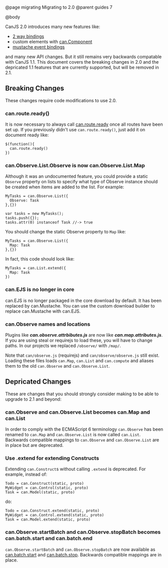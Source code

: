 @page migrating Migrating to 2.0
@parent guides 7

@body

CanJS 2.0 introduces many new features like:

 - [2 way bindings](../docs/can.view.bindings.can-value.html)
 - custom elements with [can.Component](../docs/can.Component.html)
 - [mustache event bindings](../docs/can.Component.html)

and many new API changes.  But it still remains very backwards compatable with
CanJS 1.1.  This document covers the breaking changes in 2.0 and the depricated 1.1 features
that are currently supported, but will be removed in 2.1.

## Breaking Changes

These changes require code modifications to use 2.0.

### can.route.ready()

It is now necessary to always call [can.route.ready](../docs/can.route.html) once 
all routes have been set up. If you previously didn't 
use `can.route.ready()`, just add it on document ready like:

    $(function(){
      can.route.ready()
    })


### can.Observe.List.Observe is now can.Observe.List.Map

Although it was an undocumented feature, you could
provide a static `Observe` property on lists to
specify what type of Observe instance should be created
when items are added to the list.  For example:

    MyTasks = can.Observe.List({
      Observe: Task
    },{})

    var tasks = new MyTasks();
    tasks.push({});
    tasks.attr(0) instanceof Task //-> true
    
You should change the static Observe property to
`Map` like:

    MyTasks = can.Observe.List({
      Map: Task
    },{})

In fact, this code should look like:

    MyTasks = can.List.extend({
      Map: Task
    })

### can.EJS is no longer in core

can.EJS is no longer packaged in the core download by default. It has
been replaced by can.Mustache. You
can use the custom download builder to replace can.Mustache with 
can.EJS.

### can.Observe names and locations

Plugins like ___can.observe.attrbibutes.js___ are now like 
___can.map.attributes.js___.  If you are using steal or requirejs to
load these, you will have to change paths.  In our projects we
replaced `/observe/` with `/map/`.  

Note that `can/observe.js` (requirejs) and `can/observe/observe.js`
still exist.  Loading these files loads `can.Map`, `can.List` and
`can.compute` and aliases them to the old `can.Observe` and
`can.Observe.List`.

## Depricated Changes

These are changes that you should strongly consider making to be able to upgrade 
to 2.1 and beyond:

### can.Observe and can.Observe.List becomes can.Map and can.List

In order to comply with the ECMAScript 6 terminology `can.Observe` has 
been renamed to `can.Map` and `can.Observe.List` is now 
called `can.List`. Backwards compatible mappings 
to `can.Observe` and `can.Observe.List` are in place 
but are deprecated.

### Use .extend for extending Constructs

Extending `can.Construct`s without calling `.extend` is 
deprecated.  For example, instead of:

    Todo = can.Construct(static, proto)
    MyWidget = can.Control(static, proto)
    Task = can.Model(static, proto)

do:

    Todo = can.Construct.extend(static, proto)
    MyWidget = can.Control.extend(static, proto)
    Task = can.Model.extend(static, proto)


### can.Observe.startBatch and can.Observe.stopBatch becomes can.batch.start and can.batch.end

`can.Observe.startBatch` 
and `can.Observe.stopBatch` are now available as [can.batch.start](../docs/can.batch.start.html) 
and [can.batch.stop](../docs/can.batch.stop.html). Backwards compatible mappings are in place.

